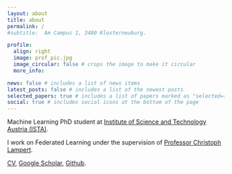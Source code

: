 ```yaml
---
layout: about
title: about
permalink: /
#subtitle:  Am Campus 1, 3400 Klosterneuburg.

profile:
  align: right
  image: prof_pic.jpg
  image_circular: false # crops the image to make it circular
  more_info:

news: false # includes a list of news items
latest_posts: false # includes a list of the newest posts
selected_papers: true # includes a list of papers marked as "selected={true}"
social: true # includes social icons at the bottom of the page
---
```


Machine Learning PhD student at <a href='https://ist.ac.at/home'>Institute of Science and Technology Austria (ISTA)</a>.

I work on Federated Learning under the supervision of <a href='https://cvml.ista.ac.at/'> Professor Christoph Lampert</a>.

<a href='https://jonnyascott.github.io/assets/pdf/CV_JScott.pdf'>CV</a>, <a href='https://scholar.google.com/citations?view_op=list_works&hl=en&user=NDh5MzgAAAAJ'>Google Scholar</a>, <a href='https://github.com/jonnyascott'>Github</a>.
